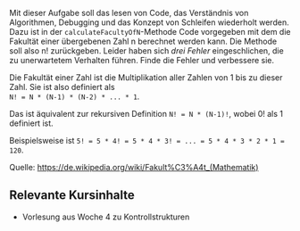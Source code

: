 Mit dieser Aufgabe soll das lesen von Code, das Verständnis von Algorithmen, Debugging und das Konzept von Schleifen wiederholt werden. Dazu ist in der `calculateFacultyOfN`-Methode Code vorgegeben mit dem die Fakultät einer übergebenen Zahl n berechnet werden kann. Die Methode soll also n! zurückgeben. Leider haben sich *drei Fehler* eingeschlichen, die zu unerwartetem Verhalten führen. Finde die Fehler und verbessere sie.

Die Fakultät einer Zahl ist die Multiplikation aller Zahlen von 1 bis zu dieser Zahl. Sie ist also definiert als <br> `N! = N * (N-1) * (N-2) * ... * 1`.

Das ist äquivalent zur rekursiven Definition `N! = N * (N-1)!`, wobei 0! als 1 definiert ist.

Beispielsweise ist `5! = 5 * 4! = 5 * 4 * 3! = ... = 5 * 4 * 3 * 2 * 1 = 120`.

Quelle: https://de.wikipedia.org/wiki/Fakult%C3%A4t_(Mathematik)

## Relevante Kursinhalte
- Vorlesung aus Woche 4 zu Kontrollstrukturen
